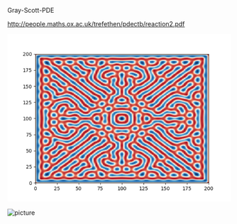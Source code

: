 Gray-Scott-PDE

http://people.maths.ox.ac.uk/trefethen/pdectb/reaction2.pdf

![picture](coral.png)

![picture](animation.gif)